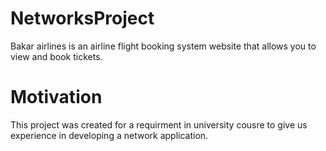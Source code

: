 # NetworksProject
Bakar airlines is an airline flight booking system website that allows you to view and book tickets.
# Motivation
This project was created for a requirment in university cousre to give us experience in developing a network application.
